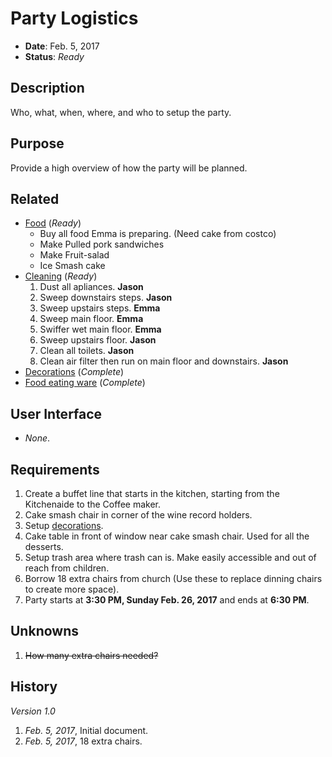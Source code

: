 # Party Logistics

- **Date**: Feb. 5, 2017
- **Status**: *Ready*

## Description

Who, what, when, where, and who to setup the party.

## Purpose

Provide a high overview of how the party will be planned.

## Related

- [Food](./food.md) (*Ready*)
  - Buy all food Emma is preparing. (Need cake from costco)
  - Make Pulled pork sandwiches
  - Make Fruit-salad
  - Ice Smash cake
- [Cleaning](./cleaning.md) (*Ready*)
	1. Dust all apliances. **Jason**
	2. Sweep downstairs steps. **Jason**
	2. Sweep upstairs steps. **Emma**
	3. Sweep main floor. **Emma**
	4. Swiffer wet main floor. **Emma**
	5. Sweep upstairs floor. **Jason**
	6. Clean all toilets. **Jason**
	7. Clean air filter then run on main floor and downstairs. **Jason**
- [Decorations](./decorations.md) (*Complete*)
- [Food eating ware](./food-ware.md) (*Complete*)

## User Interface

- *None*.

## Requirements

1. Create a buffet line that starts in the kitchen, starting from the Kitchenaide to the Coffee maker.
2. Cake smash chair in corner of the wine record holders.
3. Setup [decorations](./decorations.md).
4. Cake table in front of window near cake smash chair. Used for all the desserts.
5. Setup trash area where trash can is. Make easily accessible and out of reach from children.
6. Borrow 18 extra chairs from church (Use these to replace dinning chairs to create more space).
7. Party starts at **3:30 PM, Sunday Feb. 26, 2017** and ends at **6:30 PM**.

## Unknowns

1. ~~How many extra chairs needed?~~

## History

*Version 1.0*

1. *Feb. 5, 2017*, Initial document.
2. *Feb. 5, 2017*, 18 extra chairs.
